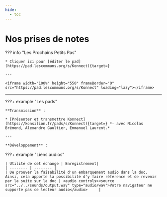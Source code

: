 ```yaml
---
hide:
  - toc
---
```


# Nos prises de notes


??? info "Les Prochains Petits Pas"

    * Cliquer ici pour [éditer le pad](https://pad.lescommuns.org/s/Konnect){target=}
    
    ---

    <iframe width="100%" height="550" frameBorder="0" src="https://pad.lescommuns.org/s/Konnect" loading="lazy"></iframe>

---

???+ example "Les pads"


    
    **Transmission** :

    * [Présenter et transmettre Konnect](https://konsilion.fr/pads/s/Konnect){target=} *- avec Nicolas Brémond, Alexandre Gaultier, Emmanuel Laurent.*
    
    ---
    
    **Développement** :


   


???+ example "Liens audios"

    | Utilité de cet échange | Enregistrement| 
    | -------- | -------- | 
    | De prouver la faisabilité d'un embarquement audio dans la doc. Ainsi, cela apporte la possibilité d'y faire référence et de revenir par la suite sur la doc | <audio controls><source src="../../sounds/output.wav" type="audio/wav">Votre navigateur ne supporte pas ce lecteur audio</audio>     |


<style>
  .md-content__button {
    display: none;
  }
</style>